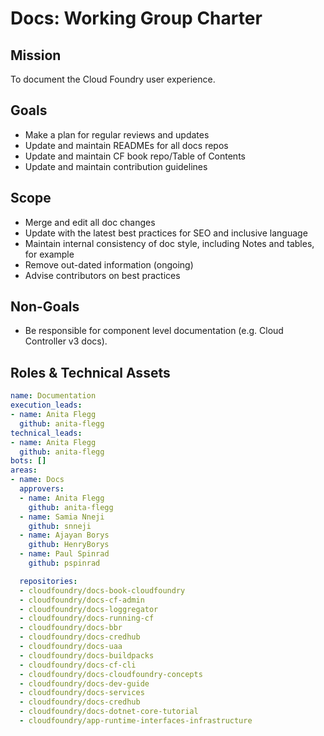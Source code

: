 # Docs: Working Group Charter

## Mission

To document the Cloud Foundry user experience.

## Goals

- Make a plan for regular reviews and updates
- Update and maintain READMEs for all docs repos
- Update and maintain CF book repo/Table of Contents
- Update and maintain contribution guidelines


## Scope

- Merge and edit all doc changes
- Update with the latest best practices for SEO and inclusive language
- Maintain internal consistency of doc style, including Notes and tables, for example
- Remove out-dated information (ongoing)
- Advise contributors on best practices

## Non-Goals

- Be responsible for component level documentation (e.g. Cloud Controller v3 docs).

## Roles & Technical Assets

```yaml
name: Documentation
execution_leads:
- name: Anita Flegg
  github: anita-flegg
technical_leads:
- name: Anita Flegg
  github: anita-flegg
bots: []
areas:
- name: Docs
  approvers:
  - name: Anita Flegg
    github: anita-flegg
  - name: Samia Nneji
    github: snneji
  - name: Ajayan Borys
    github: HenryBorys
  - name: Paul Spinrad
    github: pspinrad

  repositories:
  - cloudfoundry/docs-book-cloudfoundry
  - cloudfoundry/docs-cf-admin
  - cloudfoundry/docs-loggregator
  - cloudfoundry/docs-running-cf
  - cloudfoundry/docs-bbr
  - cloudfoundry/docs-credhub
  - cloudfoundry/docs-uaa
  - cloudfoundry/docs-buildpacks
  - cloudfoundry/docs-cf-cli
  - cloudfoundry/docs-cloudfoundry-concepts
  - cloudfoundry/docs-dev-guide
  - cloudfoundry/docs-services
  - cloudfoundry/docs-credhub
  - cloudfoundry/docs-dotnet-core-tutorial
  - cloudfoundry/app-runtime-interfaces-infrastructure
```

